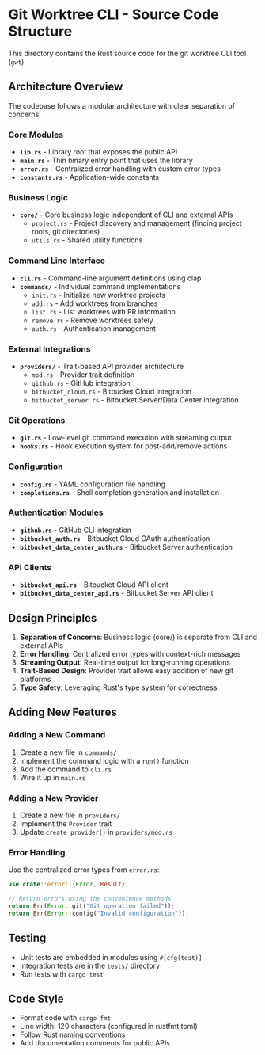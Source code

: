 # Git Worktree CLI - Source Code Structure

This directory contains the Rust source code for the git worktree CLI tool (`gwt`).

## Architecture Overview

The codebase follows a modular architecture with clear separation of concerns:

### Core Modules

- **`lib.rs`** - Library root that exposes the public API
- **`main.rs`** - Thin binary entry point that uses the library
- **`error.rs`** - Centralized error handling with custom error types
- **`constants.rs`** - Application-wide constants

### Business Logic

- **`core/`** - Core business logic independent of CLI and external APIs
  - `project.rs` - Project discovery and management (finding project roots, git directories)
  - `utils.rs` - Shared utility functions

### Command Line Interface

- **`cli.rs`** - Command-line argument definitions using clap
- **`commands/`** - Individual command implementations
  - `init.rs` - Initialize new worktree projects
  - `add.rs` - Add worktrees from branches
  - `list.rs` - List worktrees with PR information
  - `remove.rs` - Remove worktrees safely
  - `auth.rs` - Authentication management

### External Integrations

- **`providers/`** - Trait-based API provider architecture
  - `mod.rs` - Provider trait definition
  - `github.rs` - GitHub integration
  - `bitbucket_cloud.rs` - Bitbucket Cloud integration
  - `bitbucket_server.rs` - Bitbucket Server/Data Center integration

### Git Operations

- **`git.rs`** - Low-level git command execution with streaming output
- **`hooks.rs`** - Hook execution system for post-add/remove actions

### Configuration

- **`config.rs`** - YAML configuration file handling
- **`completions.rs`** - Shell completion generation and installation

### Authentication Modules

- **`github.rs`** - GitHub CLI integration
- **`bitbucket_auth.rs`** - Bitbucket Cloud OAuth authentication
- **`bitbucket_data_center_auth.rs`** - Bitbucket Server authentication

### API Clients

- **`bitbucket_api.rs`** - Bitbucket Cloud API client
- **`bitbucket_data_center_api.rs`** - Bitbucket Server API client

## Design Principles

1. **Separation of Concerns**: Business logic (core/) is separate from CLI and external APIs
2. **Error Handling**: Centralized error types with context-rich messages
3. **Streaming Output**: Real-time output for long-running operations
4. **Trait-Based Design**: Provider trait allows easy addition of new git platforms
5. **Type Safety**: Leveraging Rust's type system for correctness

## Adding New Features

### Adding a New Command

1. Create a new file in `commands/`
2. Implement the command logic with a `run()` function
3. Add the command to `cli.rs`
4. Wire it up in `main.rs`

### Adding a New Provider

1. Create a new file in `providers/`
2. Implement the `Provider` trait
3. Update `create_provider()` in `providers/mod.rs`

### Error Handling

Use the centralized error types from `error.rs`:

```rust
use crate::error::{Error, Result};

// Return errors using the convenience methods
return Err(Error::git("Git operation failed"));
return Err(Error::config("Invalid configuration"));
```

## Testing

- Unit tests are embedded in modules using `#[cfg(test)]`
- Integration tests are in the `tests/` directory
- Run tests with `cargo test`

## Code Style

- Format code with `cargo fmt`
- Line width: 120 characters (configured in rustfmt.toml)
- Follow Rust naming conventions
- Add documentation comments for public APIs